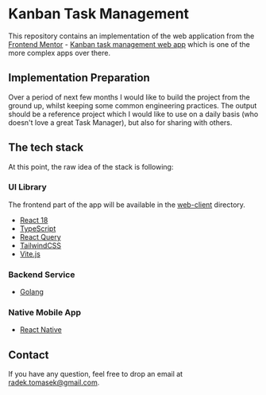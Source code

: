 # Kanban Task Management

This repository contains an implementation of the web application from
the [Frontend Mentor](https://www.frontendmentor.io) - [Kanban task management web app](https://www.frontendmentor.io/challenges/kanban-task-management-web-app-wgQLt-HlbB)
which is one of the more complex apps over there.

## Implementation Preparation

Over a period of next few months I would like to build the project from the ground up, whilst keeping some 
common engineering practices. The output should be a reference project which I would like to use on a daily basis 
(who doesn't love a great Task Manager), but also for sharing with others.

## The tech stack

At this point, the raw idea of the stack is following:

### UI Library

The frontend part of the app will be available in the [web-client](./web-client) directory.

- [React 18](https://react.dev/blog/2022/03/29/react-v18)
- [TypeScript](https://www.typescriptlang.org)
- [React Query](https://tanstack.com/query/latest/docs/framework/react/overview)
- [TailwindCSS](https://tailwindcss.com)
- [Vite.js](https://vitejs.dev)

### Backend Service

- [Golang](https://go.dev)

### Native Mobile App

- [React Native](https://reactnative.dev)

## Contact

If you have any question, feel free to drop an email at [radek.tomasek@gmail.com](mailto:radek.tomasek@gmail.com).